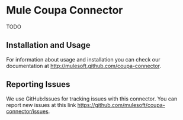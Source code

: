 Mule Coupa Connector
=========================

TODO

Installation and Usage
----------------------

For information about usage and installation you can check our documentation at http://mulesoft.github.com/coupa-connector.

Reporting Issues
----------------

We use GitHub:Issues for tracking issues with this connector. You can report new issues at this link https://github.com/mulesoft/coupa-connector/issues.
